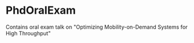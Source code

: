 # PhdOralExam
Contains oral exam talk on "Optimizing Mobility-on-Demand Systems for High Throughput"
